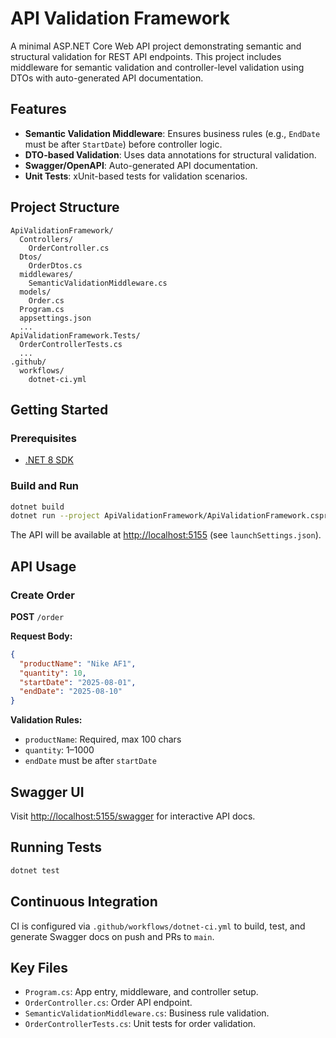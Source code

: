 # API Validation Framework

A minimal ASP.NET Core Web API project demonstrating semantic and structural validation for REST API endpoints. This project includes middleware for semantic validation and controller-level validation using DTOs with auto-generated API documentation.

## Features

- **Semantic Validation Middleware**: Ensures business rules (e.g., `EndDate` must be after `StartDate`) before controller logic.
- **DTO-based Validation**: Uses data annotations for structural validation.
- **Swagger/OpenAPI**: Auto-generated API documentation.
- **Unit Tests**: xUnit-based tests for validation scenarios.

## Project Structure

```
ApiValidationFramework/
  Controllers/
    OrderController.cs
  Dtos/
    OrderDtos.cs
  middlewares/
    SemanticValidationMiddleware.cs
  models/
    Order.cs
  Program.cs
  appsettings.json
  ...
ApiValidationFramework.Tests/
  OrderControllerTests.cs
  ...
.github/
  workflows/
    dotnet-ci.yml
```

## Getting Started

### Prerequisites

- [.NET 8 SDK](https://dotnet.microsoft.com/download/dotnet/8.0)

### Build and Run

```sh
dotnet build
dotnet run --project ApiValidationFramework/ApiValidationFramework.csproj
```

The API will be available at [http://localhost:5155](http://localhost:5155) (see `launchSettings.json`).

## API Usage

### Create Order

**POST** `/order`

**Request Body:**
```json
{
  "productName": "Nike AF1",
  "quantity": 10,
  "startDate": "2025-08-01",
  "endDate": "2025-08-10"
}
```

**Validation Rules:**
- `productName`: Required, max 100 chars
- `quantity`: 1–1000
- `endDate` must be after `startDate`

## Swagger UI

Visit [http://localhost:5155/swagger](http://localhost:5155/swagger) for interactive API docs.

## Running Tests

```sh
dotnet test
```

## Continuous Integration

CI is configured via `.github/workflows/dotnet-ci.yml` to build, test, and generate Swagger docs on push and PRs to `main`.

## Key Files

- `Program.cs`: App entry, middleware, and controller setup.
- `OrderController.cs`: Order API endpoint.
- `SemanticValidationMiddleware.cs`: Business rule validation.
- `OrderControllerTests.cs`: Unit tests for order validation.

